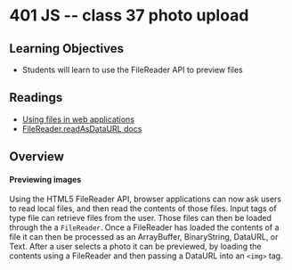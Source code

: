 # 401 JS -- class 37 photo upload

## Learning Objectives
* Students will learn to use the FileReader API to  preview files 

## Readings
* [Using files in web applications](https://developer.mozilla.org/en-US/docs/Using_files_from_web_applications)
* [FileReader.readAsDataURL docs](https://developer.mozilla.org/en-US/docs/Web/API/FileReader/readAsDataURL)

## Overview
#### Previewing images
Using the HTML5 FileReader API, browser applications can now ask users to read local files, and then read the contents of those files. Input tags of type file can retrieve files from the user. Those files can then be loaded through the a `FileReader`. Once a FileReader has loaded the contents of a file it can then be processed as an ArrayBuffer, BinaryString, DataURL, or Text. After a user selects a photo it can be previewed, by loading the contents using a FileReader and then passing a DataURL into an `<img>` tag.
